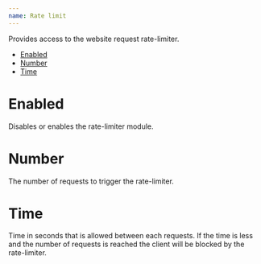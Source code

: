 ```yaml
---
name: Rate limit
---
```


Provides access to the website request rate-limiter.

- [Enabled](#enabled)
- [Number](#number)
- [Time](#time)

# Enabled

Disables or enables the rate-limiter module.

# Number

The number of requests to trigger the rate-limiter.

# Time

Time in seconds that is allowed between each requests. If the time is less and the number of requests is reached the client will be blocked by the rate-limiter.